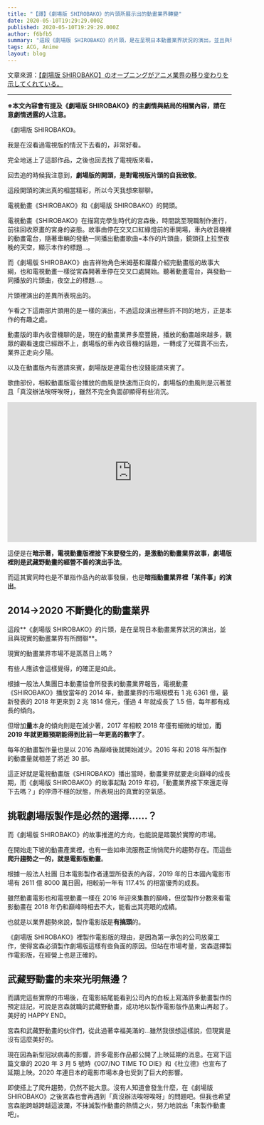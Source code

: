 ```yaml
---
title: "【譯】《劇場版 SHIROBAKO》的片頭所展示出的動畫業界轉變"
date: 2020-05-10T19:29:29.000Z
published: 2020-05-10T19:29:29.000Z
author: f6bfb5
summary: "這段《劇場版 SHIROBAKO》的片頭，是在呈現日本動畫業界狀況的演出，並且與現實的動畫業界有所關聯。"
tags: ACG, Anime
layout: blog
---
```


文章來源：[【劇場版 SHIROBAKO】のオープニングがアニメ業界の移り変わりを示してくれている。](https://note.com/nejimura89/n/nf9d565d18ddf)

---

**※本文內容會有提及《劇場版 SHIROBAKO》的主劇情與結局的相關內容，請在意劇情透露的人注意。**

《劇場版 SHIROBAKO》。

我是在沒看過電視版的情況下去看的，非常好看。

完全地迷上了這部作品，之後也回去找了電視版來看。

回去追的時候我注意到，**劇場版的開頭，是對電視版片頭的自我致敬**。

這段開頭的演出真的相當精彩，所以今天我想來聊聊。

電視動畫《SHIROBAKO》和《劇場版 SHIROBAKO》的開頭。

電視動畫《SHIROBAKO》在描寫完學生時代的宮森後，時間跳至現職制作進行，前往回收原畫的宮身的姿態。故事由停在交叉口紅綠燈前的車開場，車內收音機裡的動畫電台，隨著車輛的發動一同播出動畫歌曲=本作的片頭曲，鏡頭往上拉至夜晚的天空，顯示本作的標題…。

而《劇場版 SHIROBAKO》由吉祥物角色米姆基和蘿蘿介紹完動畫版的故事大綱，也和電視動畫一樣從宮森開著車停在交叉口處開始。聽著動畫電台，與發動一同播放的片頭曲，夜空上的標題…。

片頭裡演出的差異所表現出的。

乍看之下這兩部片頭用的是一樣的演出，不過這段演出裡些許不同的地方，正是本作的有趣之處。

動畫版的車內收音機聊的是，現在的動畫業界多麼豐饒，播放的動畫越來越多，觀眾的觀看速度已經跟不上，劇場版的車內收音機的話題，一轉成了光碟賣不出去，業界正走向夕陽。

以及在動畫版內有邀請來賓，劇場版是連電台也沒錢能請來賓了。

歌曲部份，相較動畫版電台播放的曲風是快速而正向的，劇場版的曲風則是沉著並且「真沒辦法唉呀唉呀」，雖然不完全負面卻顯得有些消沉。

<iframe width="560" height="315" title="shirobako movie opening" src="https://www.youtube.com/embed/YtGSzDeTdBM?start=335" frameborder="0" allow="accelerometer; autoplay; clipboard-write; encrypted-media; gyroscope; picture-in-picture" allowfullscreen></iframe>

這便是在**暗示著，電視動畫版裡接下來要發生的，是激動的動畫業界故事，劇場版裡則是武藏野動畫的經營不善的演出手法**。

而這其實同時也是不單指作品內的故事發展，也是**暗指動畫業界裡「某件事」的演出**。

## 2014→2020 不斷變化的動畫業界

這段**《劇場版 SHIROBAKO》的片頭，是在呈現日本動畫業界狀況的演出，並且與現實的動畫業界有所關聯**。

現實的動畫業界市場不是蒸蒸日上嗎？

有些人應該會這樣覺得，的確正是如此。

根據一般法人集團日本動畫協會所發表的動畫業界報告，電視動畫《SHIROBAKO》播放當年的 2014 年，動畫業界的市場規模有 1 兆 6361 億，最新發表的 2018 年更來到 2 兆 1814 億元，僅過 4 年就成長了 1.5 倍，每年都有成長的傾向。

但增加**量**本身的傾向則是在減少著，2017 年相較 2018 年僅有細微的增加，**而 2019 年就更難預期能得到比前一年更高的數字了**。

每年的動畫製作量也是以 2016 為巔峰後就開始減少。2016 年和 2018 年所製作的動畫量就相差了將近 30 部。

這正好就是電視動畫版《SHIROBAKO》播出當時，動畫業界就要走向巔峰的成長期，而《劇場版 SHIROBAKO》的故事起點 2019 年初，「動畫業界接下來還走得下去嗎？」的停滯不穩的狀態，所表現出的真實的空氣感。

## 挑戰劇場版製作是必然的選擇……？

而《劇場版 SHIROBAKO》的故事推進的方向，也能說是踏襲於實際的市場。

在開始走下坡的動畫產業裡，也有一些如串流服務正悄悄爬升的趨勢存在。而這些**爬升趨勢之一的，就是電影版動畫**。

根據一般法人社團 日本電影製作者連盟所發表的內容，2019 年的日本國內電影市場有 2611 億 8000 萬日圓，相較前一年有 117.4% 的相當優秀的成長。

雖然動畫電影也和電視動畫一樣在 2016 年迎來集數的巔峰，但從製作分數來看電影動畫在 2018 年仍和巔峰時相去不大，能看出其亮眼的成績。

也就是以業界趨勢來說，製作電影版是**有搞頭**的。

《劇場版 SHIROBAKO》裡製作電影版的理由，是因為第一承包的公司放棄工作，使得宮森必須製作劇場版這樣有些負面的原因。但站在市場考量，宮森選擇製作電影版，在經營上也是正確的。

## 武藏野動畫的未來光明無邊？

而講完這些實際的市場後，在電影結尾能看到公司內的白板上寫滿許多動畫製作的預定註記，可說是宮森就職的武藏野動畫，成功地以製作電影版作品東山再起了。美好的 HAPPY END。

宮森和武藏野動畫的伙伴們，從此過著幸福美滿的…雖然我很想這樣說，但現實是沒有這麼美好的。

現在因為新型冠狀病毒的影響，許多電影作品都公開了上映延期的消息。在寫下這篇文章的 2020 年 3 月 5 號時《007/NO TIME TO DIE》和《杜立德》也宣布了延期上映。2020 年連日本的電影市場本身也受到了巨大的影響。

即使搭上了爬升趨勢，仍然不能大意。沒有人知道會發生什麼，在《劇場版 SHIROBAKO》之後宮森也會再遇到「真沒辦法唉呀唉呀」的問題吧。但我也希望宮森能跨越跨越這波瀾，不抹滅製作動畫的熱情之火，努力地說出「來製作動畫吧」。
